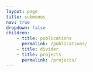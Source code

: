 ```yaml
---
layout: page
title: submenus
nav: true
dropdown: false
children:
    - title: publications
      permalink: /publications/
    - title: divider
    - title: projects
      permalink: /projects/
---
```

